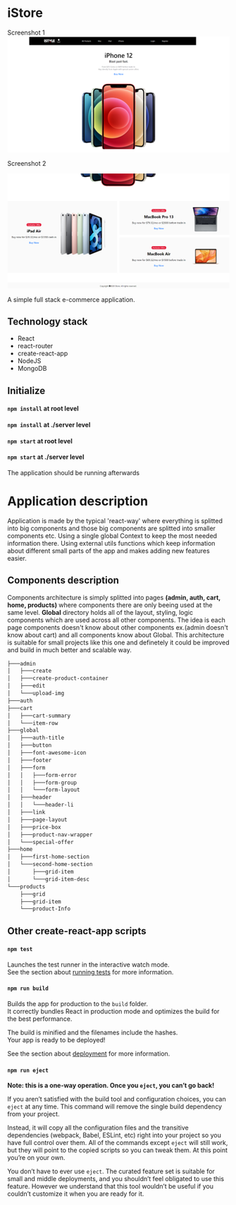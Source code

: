 # iStore
Screenshot 1
![iStore Home Page](./public/iStore-home-1.png "iStore Home Page")

Screenshot 2

![iStore Home Page](./public/iStore-home-2.png "iStore Home Page")


A simple full stack e-commerce application.  

## Technology stack
* React
* react-router
* create-react-app
* NodeJS
* MongoDB

## Initialize

#### `npm install` at root level
#### `npm install` at ./server level

#### `npm start` at root level
#### `npm start` at ./server level

The application should be running afterwards

# Application description
Application is made by the typical 'react-way' where everything is splitted into big components and those big components are splitted into smaller components etc. 
Using a single global Context to keep the most needed information there.
Using external utils functions which keep information about different small parts of the app and makes adding new features easier.


## Components description
Components architecture is simply splitted into pages **(admin, auth, cart, home, products)** where components there are only beeing used at the same level.
**Global** directory holds all of the layout, styling, logic components which are used across all other components. The idea is each page components doesn't know about other components ex.(admin doesn't know about cart) and all components know about Global. 
This architecture is suitable for small projects like this one and definetely it could be improved and build in much better and scalable way.

```bash
├───admin
│   ├───create
│   ├───create-product-container
│   ├───edit
│   └───upload-img
├───auth
├───cart
│   ├───cart-summary
│   └───item-row
├───global
│   ├───auth-title
│   ├───button
│   ├───font-awesome-icon
│   ├───footer
│   ├───form
│   │   ├───form-error
│   │   ├───form-group
│   │   └───form-layout
│   ├───header
│   │   └───header-li
│   ├───link
│   ├───page-layout
│   ├───price-box
│   ├───product-nav-wrapper
│   └───special-offer
├───home
│   ├───first-home-section
│   └───second-home-section
│       ├───grid-item
│       └───grid-item-desc
└───products
    ├───grid
    ├───grid-item
    └───product-Info
```




## Other create-react-app scripts

#### `npm test`

Launches the test runner in the interactive watch mode.\
See the section about [running tests](https://facebook.github.io/create-react-app/docs/running-tests) for more information.

#### `npm run build`

Builds the app for production to the `build` folder.\
It correctly bundles React in production mode and optimizes the build for the best performance.

The build is minified and the filenames include the hashes.\
Your app is ready to be deployed!

See the section about [deployment](https://facebook.github.io/create-react-app/docs/deployment) for more information.

#### `npm run eject`

**Note: this is a one-way operation. Once you `eject`, you can’t go back!**

If you aren’t satisfied with the build tool and configuration choices, you can `eject` at any time. This command will remove the single build dependency from your project.

Instead, it will copy all the configuration files and the transitive dependencies (webpack, Babel, ESLint, etc) right into your project so you have full control over them. All of the commands except `eject` will still work, but they will point to the copied scripts so you can tweak them. At this point you’re on your own.

You don’t have to ever use `eject`. The curated feature set is suitable for small and middle deployments, and you shouldn’t feel obligated to use this feature. However we understand that this tool wouldn’t be useful if you couldn’t customize it when you are ready for it.
